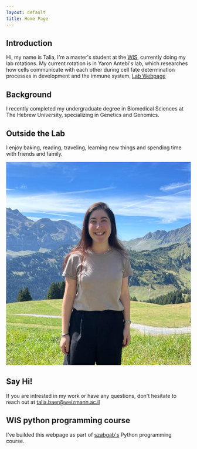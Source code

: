```yaml
---
layout: default
title: Home Page
---
```


## Introduction
Hi, my name is Talia, I'm a master's student at the [WIS](https://www.weizmann.ac.il/pages/), currently doing my lab rotations. 
My current rotation is in Yaron Antebi's lab, which researches how cells communicate with each other during cell fate determination processes in development and the immune system. 
[Lab Webpage](https://www.weizmann.ac.il/molgen/Antebi/)

## Background
I recently completed my undergraduate degree in Biomedical Sciences at The Hebrew University, specializing in Genetics and Genomics.

## Outside the Lab
I enjoy baking, reading, traveling, learning new things and spending time with friends and family.

![](/CV_photo_full.jpeg)

## Say Hi!
If you are intrested in my work or have any questions, don't hesitate to reach out at talia.baer@weizmann.ac.il

## WIS python programming course
I've builded this webpage as part of [szabgab's](https://szabgab.com/) Python programming course.
